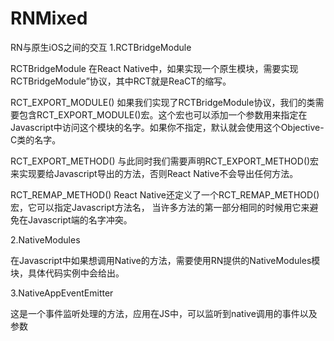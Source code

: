 # RNMixed
RN与原生iOS之间的交互
1.RCTBridgeModule
 
 RCTBridgeModule
 在React Native中，如果实现一个原生模块，需要实现RCTBridgeModule”协议，其中RCT就是ReaCT的缩写。
 
 RCT_EXPORT_MODULE()
 如果我们实现了RCTBridgeModule协议，我们的类需要包含RCT_EXPORT_MODULE()宏。这个宏也可以添加一个参数用来指定在Javascript中访问这个模块的名字。如果你不指定，默认就会使用这个Objective-C类的名字。
 
 RCT_EXPORT_METHOD()
 与此同时我们需要声明RCT_EXPORT_METHOD()宏来实现要给Javascript导出的方法，否则React Native不会导出任何方法。
 
 RCT_REMAP_METHOD()
 React Native还定义了一个RCT_REMAP_METHOD()宏，它可以指定Javascript方法名， 当许多方法的第一部分相同的时候用它来避免在Javascript端的名字冲突。
 
 2.NativeModules
 
 在Javascript中如果想调用Native的方法，需要使用RN提供的NativeModules模块，具体代码实例中会给出。
 
 3.NativeAppEventEmitter
 
 这是一个事件监听处理的方法，应用在JS中，可以监听到native调用的事件以及参数
 

